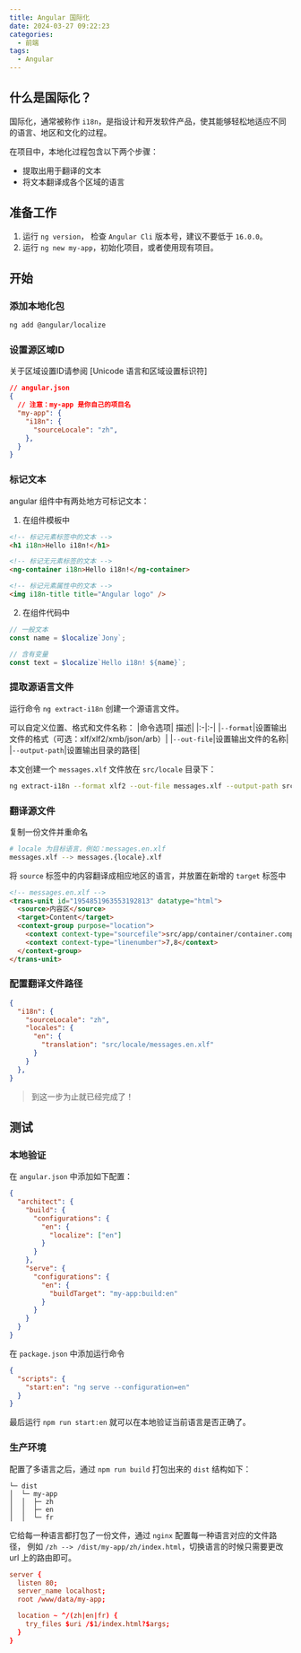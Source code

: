 ```yaml
---
title: Angular 国际化
date: 2024-03-27 09:22:23
categories: 
  - 前端
tags:
  - Angular
---
```


## 什么是国际化？

国际化，通常被称作 `i18n`，是指设计和开发软件产品，使其能够轻松地适应不同的语言、地区和文化的过程。

在项目中，本地化过程包含以下两个步骤：
- 提取出用于翻译的文本
- 将文本翻译成各个区域的语言

## 准备工作

1. 运行 `ng version`， 检查 `Angular Cli` 版本号，建议不要低于 `16.0.0`。
2. 运行 `ng new my-app`，初始化项目，或者使用现有项目。

## 开始

### 添加本地化包
```bash
ng add @angular/localize
```
### 设置源区域ID
关于区域设置ID请参阅 [Unicode 语言和区域设置标识符]
```json
// angular.json
{
  // 注意：my-app 是你自己的项目名
  "my-app": {
    "i18n": {
      "sourceLocale": "zh",
    },
  }
}
```
### 标记文本
angular 组件中有两处地方可标记文本：

1. 在组件模板中
```html
<!-- 标记元素标签中的文本 -->
<h1 i18n>Hello i18n!</h1>

<!-- 标记无元素标签的文本 -->
<ng-container i18n>Hello i18n!</ng-container>

<!-- 标记元素属性中的文本 -->
<img i18n-title title="Angular logo" />
```

2. 在组件代码中
```ts
// 一般文本
const name = $localize`Jony`;

// 含有变量
const text = $localize`Hello i18n! ${name}`;
```

### 提取源语言文件
运行命令 `ng extract-i18n` 创建一个源语言文件。

可以自定义位置、格式和文件名称：
|命令选项| 描述|
|:-|:-|
|`--format`|设置输出文件的格式（可选：xlf/xlf2/xmb/json/arb）|
|`--out-file`|设置输出文件的名称|
|`--output-path`|设置输出目录的路径|

本文创建一个 `messages.xlf` 文件放在 `src/locale` 目录下：
```bash
ng extract-i18n --format xlf2 --out-file messages.xlf --output-path src/locale
```

### 翻译源文件
复制一份文件并重命名
```bash
# locale 为目标语言，例如：messages.en.xlf
messages.xlf --> messages.{locale}.xlf
```

将 `source` 标签中的内容翻译成相应地区的语言，并放置在新增的 `target` 标签中
```html
<!-- messages.en.xlf -->
<trans-unit id="1954851963553192813" datatype="html">
  <source>内容区</source>
  <target>Content</target>
  <context-group purpose="location">
    <context context-type="sourcefile">src/app/container/container.component.html</context>
    <context context-type="linenumber">7,8</context>
  </context-group>
</trans-unit>
```

### 配置翻译文件路径

```json
{
  "i18n": {
    "sourceLocale": "zh",
    "locales": {
      "en": {
        "translation": "src/locale/messages.en.xlf"
      }
    }
  },
}
```

> 到这一步为止就已经完成了！

## 测试

### 本地验证

在 `angular.json` 中添加如下配置：
```json
{
  "architect": {
    "build": {
      "configurations": {
        "en": {
          "localize": ["en"]
        }
      }
    },
    "serve": {
      "configurations": {
        "en": {
          "buildTarget": "my-app:build:en"
        }
      }
    }
  }
}
```

在 `package.json` 中添加运行命令
```json
{
  "scripts": {
    "start:en": "ng serve --configuration=en"
  }
}
```

最后运行 `npm run start:en` 就可以在本地验证当前语言是否正确了。

### 生产环境

配置了多语言之后，通过 `npm run build` 打包出来的 `dist` 结构如下：

```
└─ dist
│  └─ my-app
│  │  ├─ zh
│  │  ├─ en
│  │  └─ fr
```

它给每一种语言都打包了一份文件，通过 `nginx` 配置每一种语言对应的文件路径，
例如 `/zh --> /dist/my-app/zh/index.html`，切换语言的时候只需要更改 url 上的路由即可。

```conf
server {
  listen 80;
  server_name localhost;
  root /www/data/my-app;

  location ~ ^/(zh|en|fr) {
    try_files $uri /$1/index.html?$args;
  }
}
```